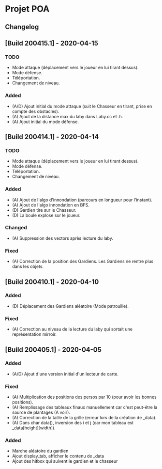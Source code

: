 # Projet POA

## Changelog

## [Build 200415.1] - 2020-04-15

### TODO

- Mode attaque (déplacement vers le joueur en lui tirant dessus).
- Mode défense.
- Téléportation.
- Changement de niveau.

### Added

- (A/D) Ajout initial du mode attaque (suit le Chasseur en tirant, prise en compte des obstacles).
- (A) Ajout de la distance max du laby dans Laby.cc et .h.
- (A) Ajout initial du mode défense.


## [Build 200414.1] - 2020-04-14

### TODO

- Mode attaque (déplacement vers le joueur en lui tirant dessus).
- Mode défense.
- Téléportation.
- Changement de niveau.

### Added

- (A) Ajout de l'algo d'innondation (parcours en longueur pour l'instant).
- (A) Ajout de l'algo innondation en BFS.
- (D) Gardien tire sur le Chasseur.
- (D) La boule explose sur le joueur.

### Changed

- (A) Suppression des vectors après lecture du laby.

### Fixed

- (A) Correction de la position des Gardiens. Les Gardiens ne rentre plus dans les objets.


## [Build 200410.1] - 2020-04-10

### Added

- (D) Déplacement des Gardiens aléatoire (Mode patrouille).

### Fixed

- (A) Correction au niveau de la lecture du laby qui sortait une représentation mirroir.


## [Build 200405.1] - 2020-04-05

### Added

- (A/D) Ajout d'une version initial d'un lecteur de carte.

### Fixed

- (A) Multiplication des positions des persos par 10 (pour avoir les bonnes positions).
- (A) Remplissage des tableaux finaux manuellement car c'est peut-être la source de plantages (A voir).
- (A) Correction de la taille de la grille (erreur lors de la création de _data).
- (A) Dans char data(), inversion des i et j (car mon tableau est _data[height][width]).

### Added

- Marche aléatoire du gardien
- Ajout display_tab, afficher le contenu de _data
- Ajout des hitbox qui suivent le gardien et le chasseur

